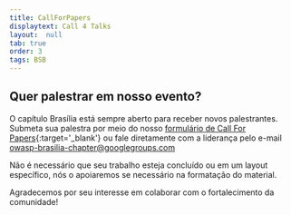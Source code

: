 ```yaml
---
title: CallForPapers
displaytext: Call 4 Talks
layout:  null
tab: true
order: 3
tags: BSB
---
```


## Quer palestrar em nosso evento?

O capítulo Brasília está sempre aberto para receber novos palestrantes. Submeta sua palestra por meio do nosso [formulário de Call For Papers](https://forms.gle/8aFKVw1RGzg8mN5b9){:target='_blank'} ou fale diretamente com a liderança pelo e-mail owasp-brasilia-chapter@googlegroups.com

<p></p>

Não é necessário que seu trabalho esteja concluído ou em um layout específico, nós o apoiaremos se necessário na formatação do material.

<p></p>

Agradecemos por seu interesse em colaborar com o fortalecimento da comunidade!
